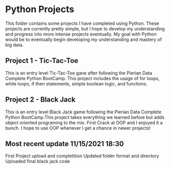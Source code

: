# Python Projects
This folder contains some projects I have completed using Python. These projects are currently pretty simple, but I hope to develop my understanding and progress into more intense projects eventually. My goal with Python would be to eventually begin developing my understanding and mastery of big data. 





## Project 1 - Tic-Tac-Toe
This is an entry level Tic-Tac-Toe gane after following the Pierian Data Complete Python BootCamp. This project includes the usage of for loops, while loops, if then statements, simple boolean logic, and functions. 

## Project 2 - Black Jack 
This is an entry level Black Jack game following the Pierian Data Complete Python BootCamp.This project takes everything we learned before but adds object oriented programing to the mix. First Crack at OOP and I enjoyed it a bunch. I hope to use OOP whenever I get a chance in newer projects!  

## Most recent update 11/15/2021 18:30
First Project upload and completition
Updated folder format and directory
Uploaded final black jack code

